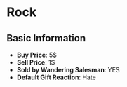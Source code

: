 # Rock

## Basic Information

- **Buy Price**: 5$
- **Sell Price**: 1$
- **Sold by Wandering Salesman**: YES
- **Default Gift Reaction**: Hate